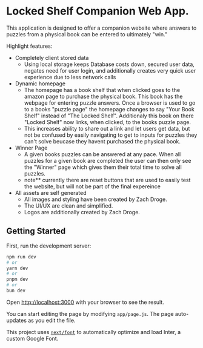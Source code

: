 # Locked Shelf Companion Web App.

This application is designed to offer a companion website where answers to puzzles from a physical book can be entered to ultimately "win." 

Highlight features:

- Completely client stored data
  - Using local storage keeps Database costs down, secured user data, negates need for user login, and additionally creates very quick user experience due to less network calls
- Dynamic homepage
  - The homepage has a book shelf that when clicked goes to the amazon page to purchase the physical book. This book has the webpage for entering puzzle answers. Once a browser is used to go to a books "puzzle page" the homepage changes to say "Your Book Shelf" instead of "The Locked Shelf". Additionaly this book on there "Locked Shelf" now links, when clicked, to the books puzzle page.
  - This increases ability to share out a link and let users get data, but not be confused by easily navigating to get to inputs for puzzles they can't solve beucase they havent purchased the physical book.
- Winner Page
  - A given books puzzles can be answered at any pace. When all puzzles for a given book are completed the user can then only see the "Winner" page which gives them their total time to solve all puzzles.
  - note** currently there are reset buttons that are used to easily test the website, but will not be part of the final expereince
- All assets are self generated
  - All images and styling have been created by Zach Droge.
  - The UI/UX are clean and simplified. 
  - Logos are additionally created by Zach Droge.

## Getting Started

First, run the development server:

```bash
npm run dev
# or
yarn dev
# or
pnpm dev
# or
bun dev
```

Open [http://localhost:3000](http://localhost:3000) with your browser to see the result.

You can start editing the page by modifying `app/page.js`. The page auto-updates as you edit the file.

This project uses [`next/font`](https://nextjs.org/docs/basic-features/font-optimization) to automatically optimize and load Inter, a custom Google Font.
